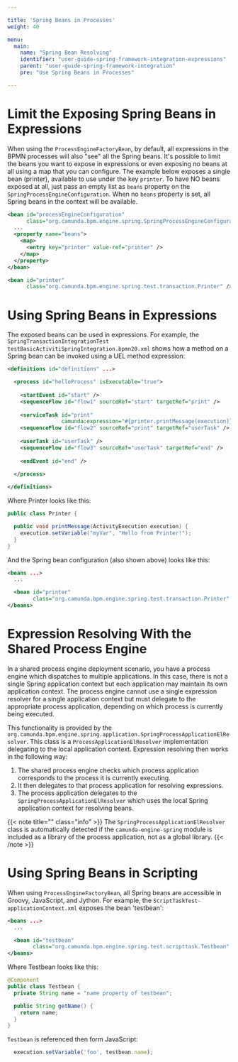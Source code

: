 ```yaml
---

title: 'Spring Beans in Processes'
weight: 40

menu:
  main:
    name: "Spring Bean Resolving"
    identifier: "user-guide-spring-framework-integration-expressions"
    parent: "user-guide-spring-framework-integration"
    pre: "Use Spring Beans in Processes"

---
```


# Limit the Exposing Spring Beans in Expressions

When using the `ProcessEngineFactoryBean`, by default, all expressions in the BPMN processes will also "see" all the Spring beans. It's possible to limit the beans you want to expose in expressions or even exposing no beans at all using a map that you can configure. The example below exposes a single bean (printer), available to use under the key `printer`. To have NO beans exposed at all, just pass an empty list as `beans` property on the `SpringProcessEngineConfiguration`. When no `beans` property is set, all Spring beans in the context will be available.

```xml
<bean id="processEngineConfiguration"
      class="org.camunda.bpm.engine.spring.SpringProcessEngineConfiguration">
  ...
  <property name="beans">
    <map>
      <entry key="printer" value-ref="printer" />
    </map>
  </property>
</bean>

<bean id="printer"
      class="org.camunda.bpm.engine.spring.test.transaction.Printer" />
```

# Using Spring Beans in Expressions

The exposed beans can be used in expressions. For example, the `SpringTransactionIntegrationTest` `testBasicActivitiSpringIntegration.bpmn20.xml` shows how a method on a Spring bean can be invoked using a UEL method expression:

```xml
<definitions id="definitions" ...>

  <process id="helloProcess" isExecutable="true">
  
    <startEvent id="start" />
    <sequenceFlow id="flow1" sourceRef="start" targetRef="print" />
    
    <serviceTask id="print" 
                 camunda:expression="#{printer.printMessage(execution)}" />
    <sequenceFlow id="flow2" sourceRef="print" targetRef="userTask" />
    
    <userTask id="userTask" />
    <sequenceFlow id="flow3" sourceRef="userTask" targetRef="end" />
    
    <endEvent id="end" />
    
  </process>

</definitions>
```

Where Printer looks like this:

```java
public class Printer {

  public void printMessage(ActivityExecution execution) {
    execution.setVariable("myVar", "Hello from Printer!");
  }
}
```

And the Spring bean configuration (also shown above) looks like this:

```xml
<beans ...>
  ...

  <bean id="printer"
        class="org.camunda.bpm.engine.spring.test.transaction.Printer" />
</beans>
```

# Expression Resolving With the Shared Process Engine

In a shared process engine deployment scenario, you have a process engine which dispatches to multiple applications. In this case, there is not a single Spring application context but each application may maintain its own application context. The process engine cannot use a single expression resolver for a single application context but must delegate to the appropriate process application, depending on which process is currently being executed.

This functionality is provided by the `org.camunda.bpm.engine.spring.application.SpringProcessApplicationElResolver`. This class is a `ProcessApplicationElResolver` implementation delegating to the local application context. Expression resolving then works in the following way:

1. The shared process engine checks which process application corresponds to the process it is currently executing.
2. It then delegates to that process application for resolving expressions.
3. The process application delegates to the `SpringProcessApplicationElResolver` which uses the local Spring application context for resolving beans.

{{< note title="" class="info" >}}
  The `SpringProcessApplicationElResolver` class is automatically detected if the `camunda-engine-spring` module is included as a library of the process application, not as a global library.
{{< /note >}}

# Using Spring Beans in Scripting

When using `ProcessEngineFactoryBean`, all Spring beans are accessible in Groovy, JavaScript, and Jython. For example, the `ScriptTaskTest-applicationContext.xml` exposes the bean 'testbean':

```xml
<beans ...>
  ...

  <bean id="testbean" 
        class="org.camunda.bpm.engine.spring.test.scripttask.Testbean" />
</beans>
```
Where Testbean looks like this:

```java
@Component
public class Testbean {
  private String name = "name property of testbean";

  public String getName() {
    return name;
  }
}
```

`Testbean` is referenced then form JavaScript:

```javascript
  execution.setVariable('foo', testbean.name);
```
